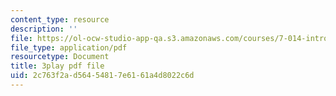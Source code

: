 ```yaml
---
content_type: resource
description: ''
file: https://ol-ocw-studio-app-qa.s3.amazonaws.com/courses/7-014-introductory-biology-spring-2005/2c763f2ad56454817e6161a4d8022c6d_6BPDK1b3jDg.pdf
file_type: application/pdf
resourcetype: Document
title: 3play pdf file
uid: 2c763f2a-d564-5481-7e61-61a4d8022c6d
---
```


